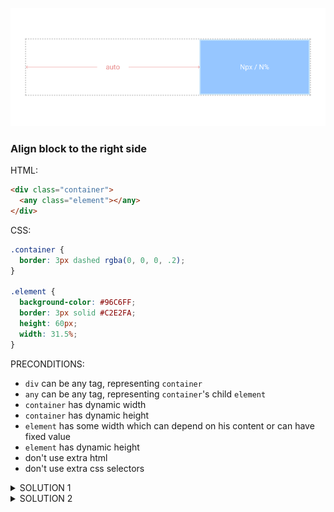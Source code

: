 ![Example 1](https://raw.githubusercontent.com/denisnarush/sessions-examples/master/example-1/example-1.png)
### Align block to the right side
HTML:
```html
<div class="container">
  <any class="element"></any>
</div>
```
CSS:
```css
.container {
  border: 3px dashed rgba(0, 0, 0, .2);
}

.element {
  background-color: #96C6FF;
  border: 3px solid #C2E2FA;
  height: 60px;
  width: 31.5%;
}
```
PRECONDITIONS:
- `div` can be any tag, representing `container`
- `any` can be any tag, representing `container`'s child `element`
- `container` has dynamic width
- `container` has dynamic height
- `element` has some width which can depend on his content or can have fixed value
- `element` has dynamic height
- don't use extra html
- don't use extra css selectors


<details><summary>SOLUTION 1</summary>
<p>

```css
.element {
  /* setting element display value to block */
  display: block;
  /* can make possibility apply margin from left side to auto */
  margin-left: auto;
}
```

</p>
</details>

<details><summary>SOLUTION 2</summary>
<p>

```css
.container {
  /* setting container display value to flex */
  display: flex;
}

.element {
  /* can make possibility apply margin from left side to auto */
  margin-left: auto;
}
```

</p>
</details>
